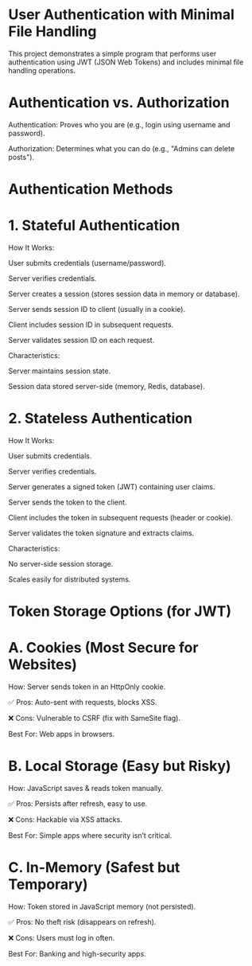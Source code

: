 # User Authentication with Minimal File Handling
This project demonstrates a simple program that performs user authentication using JWT (JSON Web Tokens) and includes minimal file handling operations.

# Authentication vs. Authorization
Authentication: Proves who you are (e.g., login using username and password).

Authorization: Determines what you can do (e.g., "Admins can delete posts").

# Authentication Methods
# 1. Stateful Authentication
How It Works:

User submits credentials (username/password).

Server verifies credentials.

Server creates a session (stores session data in memory or database).

Server sends session ID to client (usually in a cookie).

Client includes session ID in subsequent requests.

Server validates session ID on each request.

Characteristics:

Server maintains session state.

Session data stored server-side (memory, Redis, database).

# 2. Stateless Authentication
How It Works:

User submits credentials.

Server verifies credentials.

Server generates a signed token (JWT) containing user claims.

Server sends the token to the client.

Client includes the token in subsequent requests (header or cookie).

Server validates the token signature and extracts claims.

Characteristics:

No server-side session storage.

Scales easily for distributed systems.

# Token Storage Options (for JWT)
# A. Cookies (Most Secure for Websites)
How: Server sends token in an HttpOnly cookie.

✅ Pros: Auto-sent with requests, blocks XSS.

❌ Cons: Vulnerable to CSRF (fix with SameSite flag).

Best For: Web apps in browsers.

# B. Local Storage (Easy but Risky)
How: JavaScript saves & reads token manually.

✅ Pros: Persists after refresh, easy to use.

❌ Cons: Hackable via XSS attacks.

Best For: Simple apps where security isn’t critical.

# C. In-Memory (Safest but Temporary)
How: Token stored in JavaScript memory (not persisted).

✅ Pros: No theft risk (disappears on refresh).

❌ Cons: Users must log in often.

Best For: Banking and high-security apps.

